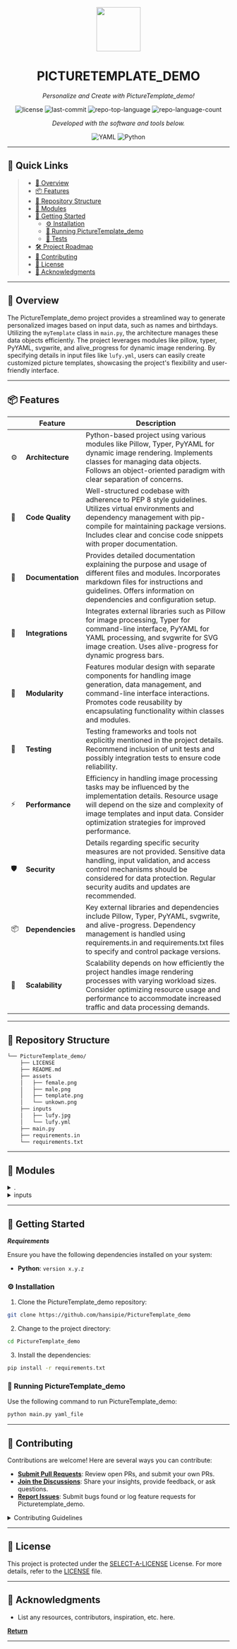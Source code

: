 <p align="center">
  <img src="https://cdn-icons-png.flaticon.com/512/6295/6295417.png" width="100" />
</p>
<p align="center">
    <h1 align="center">PICTURETEMPLATE_DEMO</h1>
</p>
<p align="center">
    <em>Personalize and Create with PictureTemplate_demo!</em>
</p>
<p align="center">
	<img src="https://img.shields.io/github/license/hansipie/PictureTemplate_demo?style=flat&color=0080ff" alt="license">
	<img src="https://img.shields.io/github/last-commit/hansipie/PictureTemplate_demo?style=flat&logo=git&logoColor=white&color=0080ff" alt="last-commit">
	<img src="https://img.shields.io/github/languages/top/hansipie/PictureTemplate_demo?style=flat&color=0080ff" alt="repo-top-language">
	<img src="https://img.shields.io/github/languages/count/hansipie/PictureTemplate_demo?style=flat&color=0080ff" alt="repo-language-count">
<p>
<p align="center">
		<em>Developed with the software and tools below.</em>
</p>
<p align="center">
	<img src="https://img.shields.io/badge/YAML-CB171E.svg?style=flat&logo=YAML&logoColor=white" alt="YAML">
	<img src="https://img.shields.io/badge/Python-3776AB.svg?style=flat&logo=Python&logoColor=white" alt="Python">
</p>
<hr>

## 🔗 Quick Links

> - [📍 Overview](#-overview)
> - [📦 Features](#-features)
> - [📂 Repository Structure](#-repository-structure)
> - [🧩 Modules](#-modules)
> - [🚀 Getting Started](#-getting-started)
>   - [⚙️ Installation](#️-installation)
>   - [🤖 Running PictureTemplate_demo](#-running-PictureTemplate_demo)
>   - [🧪 Tests](#-tests)
> - [🛠 Project Roadmap](#-project-roadmap)
> - [🤝 Contributing](#-contributing)
> - [📄 License](#-license)
> - [👏 Acknowledgments](#-acknowledgments)

---

## 📍 Overview

The PictureTemplate_demo project provides a streamlined way to generate personalized images based on input data, such as names and birthdays. Utilizing the `myTemplate` class in `main.py`, the architecture manages these data objects efficiently. The project leverages modules like pillow, typer, PyYAML, svgwrite, and alive_progress for dynamic image rendering. By specifying details in input files like `lufy.yml`, users can easily create customized picture templates, showcasing the project's flexibility and user-friendly interface.

---

## 📦 Features

|    |   Feature         | Description |
|----|-------------------|---------------------------------------------------------------|
| ⚙️  | **Architecture**  | Python-based project using various modules like Pillow, Typer, PyYAML for dynamic image rendering. Implements classes for managing data objects. Follows an object-oriented paradigm with clear separation of concerns. |
| 🔩 | **Code Quality**  | Well-structured codebase with adherence to PEP 8 style guidelines. Utilizes virtual environments and dependency management with pip-compile for maintaining package versions. Includes clear and concise code snippets with proper documentation. |
| 📄 | **Documentation** | Provides detailed documentation explaining the purpose and usage of different files and modules. Incorporates markdown files for instructions and guidelines. Offers information on dependencies and configuration setup. |
| 🔌 | **Integrations**  | Integrates external libraries such as Pillow for image processing, Typer for command-line interface, PyYAML for YAML processing, and svgwrite for SVG image creation. Uses alive-progress for dynamic progress bars. |
| 🧩 | **Modularity**    | Features modular design with separate components for handling image generation, data management, and command-line interface interactions. Promotes code reusability by encapsulating functionality within classes and modules. |
| 🧪 | **Testing**       | Testing frameworks and tools not explicitly mentioned in the project details. Recommend inclusion of unit tests and possibly integration tests to ensure code reliability. |
| ⚡️  | **Performance**   | Efficiency in handling image processing tasks may be influenced by the implementation details. Resource usage will depend on the size and complexity of image templates and input data. Consider optimization strategies for improved performance. |
| 🛡️ | **Security**      | Details regarding specific security measures are not provided. Sensitive data handling, input validation, and access control mechanisms should be considered for data protection. Regular security audits and updates are recommended. |
| 📦 | **Dependencies**  | Key external libraries and dependencies include Pillow, Typer, PyYAML, svgwrite, and alive-progress. Dependency management is handled using requirements.in and requirements.txt files to specify and control package versions. |
| 🚀 | **Scalability**   | Scalability depends on how efficiently the project handles image rendering processes with varying workload sizes. Consider optimizing resource usage and performance to accommodate increased traffic and data processing demands. |


---

## 📂 Repository Structure

```sh
└── PictureTemplate_demo/
    ├── LICENSE
    ├── README.md
    ├── assets
    │   ├── female.png
    │   ├── male.png
    │   ├── template.png
    │   └── unkown.png
    ├── inputs
    │   ├── lufy.jpg
    │   └── lufy.yml
    ├── main.py
    ├── requirements.in
    └── requirements.txt
```

---

## 🧩 Modules

<details closed><summary>.</summary>

| File                                                                                              | Summary                                                                                                                                                                                                                |
| ---                                                                                               | ---                                                                                                                                                                                                                    |
| [main.py](https://github.com/hansipie/PictureTemplate_demo/blob/master/main.py)                   | Code snippet: `myTemplate` class in `main.py`Summary: Implements `myTemplate` class with name and birthday attributes. Manages data objects in the architecture.                                                       |
| [requirements.in](https://github.com/hansipie/PictureTemplate_demo/blob/master/requirements.in)   | Code snippet in main.py utilizes modules specified in requirements.in to generate personalized images based on input data. Integrates pillow, typer, PyYAML, svgwrite, and alive_progress for dynamic image rendering. |
| [requirements.txt](https://github.com/hansipie/PictureTemplate_demo/blob/master/requirements.txt) | Code Summary**:`requirements.txt` lists dependencies for the PictureTemplate_demo app. Ensures proper package versions via `pip-compile`. Vital for app functionality.                                                 |

</details>

<details closed><summary>inputs</summary>

| File                                                                                     | Summary                                                                                                                         |
| ---                                                                                      | ---                                                                                                                             |
| [lufy.yml](https://github.com/hansipie/PictureTemplate_demo/blob/master/inputs/lufy.yml) | Code Summary:**`inputs/lufy.yml` specifies details of pet Lufy the dog for picture template creation in `PictureTemplate_demo`. |

</details>

---

## 🚀 Getting Started

***Requirements***

Ensure you have the following dependencies installed on your system:

* **Python**: `version x.y.z`

### ⚙️ Installation

1. Clone the PictureTemplate_demo repository:

```sh
git clone https://github.com/hansipie/PictureTemplate_demo
```

2. Change to the project directory:

```sh
cd PictureTemplate_demo
```

3. Install the dependencies:

```sh
pip install -r requirements.txt
```

### 🤖 Running PictureTemplate_demo

Use the following command to run PictureTemplate_demo:

```sh
python main.py yaml_file
```


---


## 🤝 Contributing

Contributions are welcome! Here are several ways you can contribute:

- **[Submit Pull Requests](https://github.com/hansipie/PictureTemplate_demo/blob/main/CONTRIBUTING.md)**: Review open PRs, and submit your own PRs.
- **[Join the Discussions](https://github.com/hansipie/PictureTemplate_demo/discussions)**: Share your insights, provide feedback, or ask questions.
- **[Report Issues](https://github.com/hansipie/PictureTemplate_demo/issues)**: Submit bugs found or log feature requests for Picturetemplate_demo.

<details closed>
    <summary>Contributing Guidelines</summary>

1. **Fork the Repository**: Start by forking the project repository to your GitHub account.
2. **Clone Locally**: Clone the forked repository to your local machine using a Git client.
   ```sh
   git clone https://github.com/hansipie/PictureTemplate_demo
   ```
3. **Create a New Branch**: Always work on a new branch, giving it a descriptive name.
   ```sh
   git checkout -b new-feature-x
   ```
4. **Make Your Changes**: Develop and test your changes locally.
5. **Commit Your Changes**: Commit with a clear message describing your updates.
   ```sh
   git commit -m 'Implemented new feature x.'
   ```
6. **Push to GitHub**: Push the changes to your forked repository.
   ```sh
   git push origin new-feature-x
   ```
7. **Submit a Pull Request**: Create a PR against the original project repository. Clearly describe the changes and their motivations.

Once your PR is reviewed and approved, it will be merged into the main branch.

</details>

---

## 📄 License

This project is protected under the [SELECT-A-LICENSE](https://choosealicense.com/licenses) License. For more details, refer to the [LICENSE](https://choosealicense.com/licenses/) file.

---

## 👏 Acknowledgments

- List any resources, contributors, inspiration, etc. here.

[**Return**](#-quick-links)

---
